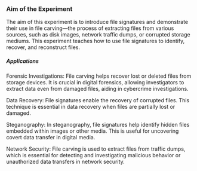 
<h3>Aim of the Experiment</h3>
The aim of this experiment is to introduce file signatures and demonstrate their use in file carving—the process of extracting files from various sources, such as disk images, network traffic dumps, or corrupted storage mediums. This experiment teaches how to use file signatures to identify, recover, and reconstruct files.


##### Applications
Forensic Investigations: File carving helps recover lost or deleted files from storage devices. It is crucial in digital forensics, allowing investigators to extract data even from damaged files, aiding in cybercrime investigations.

Data Recovery: File signatures enable the recovery of corrupted files. This technique is essential in data recovery when files are partially lost or damaged.

Steganography: In steganography, file signatures help identify hidden files embedded within images or other media. This is useful for uncovering covert data transfer in digital media.

Network Security: File carving is used to extract files from traffic dumps, which is essential for detecting and investigating malicious behavior or unauthorized data transfers in network security.
